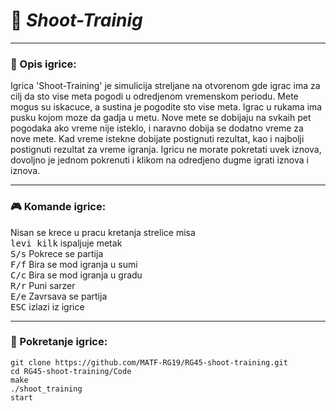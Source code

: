 # :gun: _Shoot-Trainig_
___

### :memo: Opis igrice:
Igrica 'Shoot-Training' je simulicija streljane na otvorenom gde igrac ima za cilj da sto vise meta pogodi u odredjenom vremenskom periodu. Mete mogus su iskacuce, a sustina je pogodite sto vise meta. Igrac u rukama ima pusku
kojom moze da gadja u metu. Nove mete se dobijaju na svkaih pet pogodaka ako vreme nije isteklo, i naravno dobija se dodatno vreme za nove mete. Kad vreme istekne dobijate postignuti rezultat, kao i najbolji postignuti rezultat za vreme igranja. Igricu ne morate pokretati uvek iznova, dovoljno je jednom pokrenuti i klikom na odredjeno dugme igrati iznova i iznova.
___

### :video_game: Komande igrice:
Nisan se krece u pracu kretanja strelice misa <br>
<kbd>levi kilk</kbd> ispaljuje metak <br>
<kbd>S/s</kbd> Pokrece se partija <br>
<kbd>F/f</kbd> Bira se mod igranja u sumi <br>
<kbd>C/c</kbd> Bira se mod igranja u gradu <br>
<kbd>R/r</kbd> Puni sarzer <br>
<kbd>E/e</kbd> Zavrsava se partija <br>
<kbd>ESC</kbd> izlazi iz igrice 
___

### :wrench: Pokretanje igrice:
```shell
git clone https://github.com/MATF-RG19/RG45-shoot-training.git
cd RG45-shoot-training/Code
make
./shoot_training 
start
```
